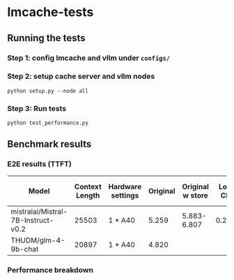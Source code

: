 # lmcache-tests
## Running the tests
### Step 1: config lmcache and vllm under `configs/`

### Step 2: setup cache server and vllm nodes
```
python setup.py --node all
```

### Step 3: Run tests
```
python test_performance.py
```
## Benchmark results
### E2E results (TTFT)
| Model  | Context Length |Hardware settings | Original | Original w store| Local CPU| Remote CPU | Remote CPU (Pipelined)|
| ------------- | ------------- |------------- |------------- |------------- |------------- |------------- |------------- |
| mistralai/Mistral-7B-Instruct-v0.2 | 25503 | 1 * A40 | 5.259| 5.883-6.807| 0.2517| 1.722-1.967| 1.395-1.491|
| THUDM/glm-4-9b-chat  | 20897 |1 * A40  |4.820| | | | 0.661-0.717|

### Performance breakdown